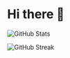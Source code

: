 # Hi there 👋

![GitHub Stats][GITHUB_STATS]

![GitHub Streak][GITHUB_STREAK]

[GITHUB_STATS]: https://github-readme-stats.vercel.app/api?username=gariasf&show_icons=true&theme=dark&locale=en&count_private=true&hide=stars,issues&hide_border=true&bg_color=0D1117

[GITHUB_STREAK]: https://github-readme-streak-stats.herokuapp.com/?user=gariasf&theme=dark&hide_border=true&background=0D1117

